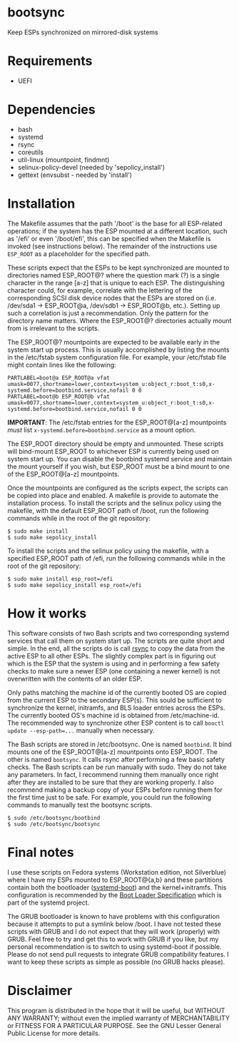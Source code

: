 # bootsync

Keep ESPs synchronized on mirrored-disk systems

# Requirements

- UEFI

# Dependencies

- bash
- systemd
- rsync
- coreutils
- util-linux (mountpoint, findmnt)
- selinux-policy-devel (needed by 'sepolicy\_install')
- gettext (envsubst - needed by 'install')

# Installation

The Makefile assumes that the path '/boot' is the base for all ESP-related operations; if the system has the ESP mounted at a different location, such as '/efi' or even '/boot/efi', this can be specified when the Makefile is invoked (see instructions below). The remainder of the instructions use `ESP_ROOT` as a placeholder for the specified path.

These scripts expect that the ESPs to be kept synchronized are mounted to directories named ESP_ROOT@? where the question mark (?) is a single character in the range [a-z] that is unique to each ESP. The distinguishing character could, for example, correlate with the lettering of the corresponding SCSI disk device nodes that the ESPs are stored on (i.e. /dev/sda1 -> ESP_ROOT@a, /dev/sdb1 -> ESP_ROOT@b, etc.). Setting up such a correlation is just a recommendation. Only the pattern for the directory name matters. Where the ESP_ROOT@? directories actually mount from is irrelevant to the scripts.

The ESP_ROOT@? mountpoints are expected to be available early in the system start up process. This is usually accomplished by listing the mounts in the /etc/fstab system configuration file. For example, your /etc/fstab file might contain lines like the following:

    PARTLABEL=boot@a ESP_ROOT@a vfat umask=0077,shortname=lower,context=system_u:object_r:boot_t:s0,x-systemd.before=bootbind.service,nofail 0 0
    PARTLABEL=boot@b ESP_ROOT@b vfat umask=0077,shortname=lower,context=system_u:object_r:boot_t:s0,x-systemd.before=bootbind.service,nofail 0 0

**IMPORTANT**: The /etc/fstab entries for the ESP_ROOT@[a-z] mountpoints *must* list `x-systemd.before=bootbind.service` as a mount option.

The ESP_ROOT directory should be empty and unmounted. These scripts will bind-mount ESP_ROOT to whichever ESP is currently being used on system start up. You can disable the bootbind systemd service and maintain the mount yourself if you wish, but ESP_ROOT must be a bind mount to one of the ESP_ROOT@[a-z] mountpoints.

Once the mountpoints are configured as the scripts expect, the scripts can be copied into place and enabled. A makefile is provide to automate the installation process. To install the scripts and the selinux policy using the makefile, with the default ESP_ROOT path of /boot, run the following commands while in the root of the git repository:

    $ sudo make install
    $ sudo make sepolicy_install

To install the scripts and the selinux policy using the makefile, with a specified ESP_ROOT path of /efi, run the following commands while in the root of the git repository:

    $ sudo make install esp_root=/efi
    $ sudo make sepolicy_install esp_root=/efi

# How it works

This software consists of two Bash scripts and two corresponding systemd services that call them on system start up. The scripts are quite short and simple. In the end, all the scripts do is call [rsync](https://en.wikipedia.org/wiki/Rsync) to copy the data from the active ESP to all other ESPs. The slightly complex part is in figuring out which is the ESP that the system is using and in performing a few safety checks to make sure a newer ESP (one containing a newer kernel) is not overwritten with the contents of an older ESP.

Only paths matching the machine id of the currently booted OS are copied from the current ESP to the secondary ESP(s). This sould be sufficient to synchronize the kernel, initramfs, and BLS loader entries across the ESPs. The currently booted OS's machine id is obtained from /etc/machine-id. The recommended way to synchronize other ESP content is to call `booctl update --esp-path=...` manually when necessary.

The Bash scripts are stored in /etc/bootsync. One is named `bootbind`. It bind mounts one of the ESP_ROOT@[a-z] mountpoints onto ESP_ROOT. The other is named `bootsync`. It calls rsync after performing a few basic safety checks. The Bash scripts can be run manually with sudo. They do not take any parameters. In fact, I recommend running them manually once right after they are installed to be sure that they are working properly. I also recommend making a backup copy of your ESPs before running them for the first time just to be safe. For example, you could run the following commands to manually test the bootsync scripts.

    $ sudo /etc/bootsync/bootbind
    $ sudo /etc/bootsync/bootsync

# Final notes

I use these scripts on Fedora systems (Workstation edition, not Silverblue) where I have my ESPs mounted to ESP_ROOT@{a,b} and these partitions contain both the bootloader ([systemd-boot](https://www.freedesktop.org/wiki/Software/systemd/systemd-boot/)) and the kernel+initramfs. This configuration is recommended by the [Boot Loader Specification](https://systemd.io/BOOT_LOADER_SPECIFICATION/) which is part of the systemd project.

The GRUB bootloader is known to have problems with this configuration because it attempts to put a symlink below /boot. I have not tested these scripts with GRUB and I do not expect that they will work (properly) with GRUB. Feel free to try and get this to work with GRUB if you like, but my personal recommendation is to switch to using systemd-boot if possible. Please do not send pull requests to integrate GRUB compatibility features. I want to keep these scripts as simple as possible (no GRUB hacks please).

# Disclaimer

This program is distributed in the hope that it will be useful, but WITHOUT ANY WARRANTY; without even the implied warranty of MERCHANTABILITY or FITNESS FOR A PARTICULAR PURPOSE. See the GNU Lesser General Public License for more details.
